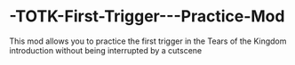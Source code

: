 # -TOTK-First-Trigger---Practice-Mod
This mod allows you to practice the first trigger in the Tears of the Kingdom introduction without being interrupted by a cutscene
